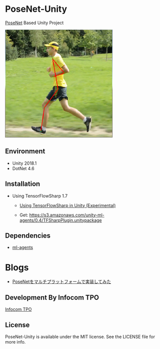 
# PoseNet-Unity

[PoseNet](https://github.com/tensorflow/tfjs-models/tree/master/posenet) Based Unity Project

![result](images/unity_result.png)

## Environment

* Unity 2018.1
* DotNet 4.6

## Installation

* Using TensorFlowSharp 1.7
  * [Using TensorFlowSharp in Unity (Experimental)](https://github.com/Unity-Technologies/ml-agents/blob/develop/docs/Using-TensorFlow-Sharp-in-Unity.md)

  * Get: https://s3.amazonaws.com/unity-ml-agents/0.4/TFSharpPlugin.unitypackage

## Dependencies

* [ml-agents](https://github.com/Unity-Technologies/ml-agents/)

# Blogs

* [PoseNetをマルチプラットフォームで実装してみた](https://qiita.com/otmb/items/561a62d3413295cc744e)

## Development By Infocom TPO

[Infocom TPO](https://lab.infocom.co.jp/)

## License

PoseNet-Unity is available under the MIT license. See the LICENSE file for more info.